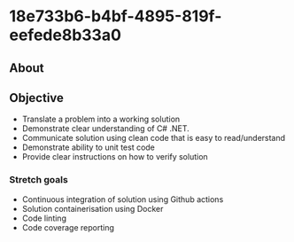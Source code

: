 # 18e733b6-b4bf-4895-819f-eefede8b33a0
## About ##

## Objective
- Translate a problem into a working solution
- Demonstrate clear understanding of C# .NET.
- Communicate solution using clean code that is easy to read/understand
- Demonstrate ability to unit test code
- Provide clear instructions on how to verify solution

### Stretch goals
- Continuous integration of solution using Github actions 
- Solution containerisation using Docker
- Code linting
- Code coverage reporting



